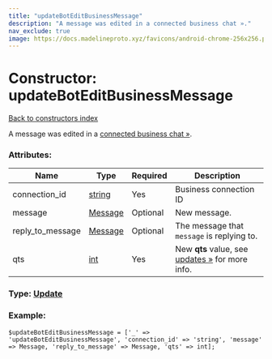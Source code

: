 ```yaml
---
title: "updateBotEditBusinessMessage"
description: "A message was edited in a connected business chat »."
nav_exclude: true
image: https://docs.madelineproto.xyz/favicons/android-chrome-256x256.png
---
```

# Constructor: updateBotEditBusinessMessage  
[Back to constructors index](/API_docs/constructors/index.html)



A message was edited in a [connected business chat »](https://core.telegram.org/api/bots/connected-business-bots).

### Attributes:

| Name     |    Type       | Required | Description |
|----------|---------------|----------|-------------|
|connection\_id|[string](/API_docs/types/string.html) | Yes|Business connection ID|
|message|[Message](/API_docs/types/Message.html) | Optional|New message.|
|reply\_to\_message|[Message](/API_docs/types/Message.html) | Optional|The message that `message` is replying to.|
|qts|[int](/API_docs/types/int.html) | Yes|New **qts** value, see [updates »](https://core.telegram.org/api/updates) for more info.|



### Type: [Update](/API_docs/types/Update.html)


### Example:

```
$updateBotEditBusinessMessage = ['_' => 'updateBotEditBusinessMessage', 'connection_id' => 'string', 'message' => Message, 'reply_to_message' => Message, 'qts' => int];
```  
